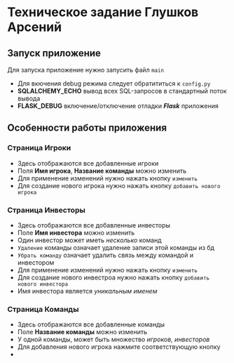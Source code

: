 # Техническое задание Глушков Арсений
## Запуск приложение
Для запуска приложение нужно запусить файл ```main```
- Для вкючения debug режима следует обратититься к ```config.py```
- **SQLALCHEMY_ECHO** вывод всех SQL-запросов в стандартный поток вывода
- **FLASK_DEBUG** включение/отключение отладки **_Flask_** приложения
## Особенности работы приложения
### Страница Игроки
- Здесь отображаются все добавленные игроки
- Поля **Имя игрока**, **Название команды** можно изменить
- Для применение изменений нужно нажать кнопку `изменить`
- Для создание нового игрока нужно нажать кнопку `добавить нового игрока`
### Страница Инвесторы
- Здесь отображаются все добавленные инвесторы
- Поле **Имя инвестора** можно изменить
- Один инвестор может иметь _несколько_ команд
- `Удаление` команды означает удаление записи этой команды из бд
- `Убрать команду` означает удалить связь между командой и инвестором
- Для применение изменений нужно нажать кнопку `изменить`
- Для создание нового инвестроа нужно нажать кнопку `добавить нового инвестора`
- Имя инвестора является _уникальным именем_
### Страница Команды
- Здесь отображаются все добавленные команды
- Поле **Название команды** можно изменить
- У одной команды, может быть множество _игроков, инвесторов_
- Для добавления нового игрока нажмите соответствующую кнопку
- 